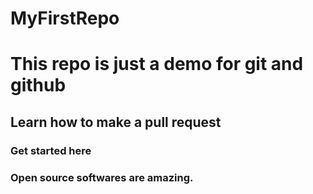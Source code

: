 # MyFirstRepo


# This repo is just a demo for git and github

## Learn how to make a pull request

### Get started here


### Open source softwares are amazing.
